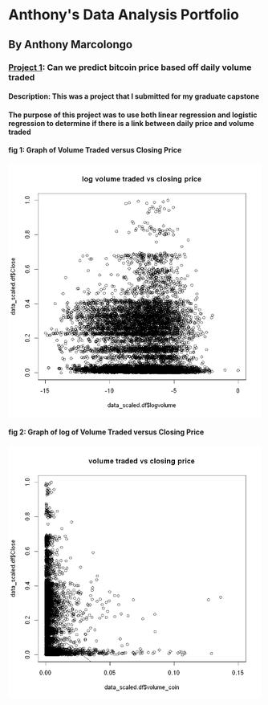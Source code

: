 # Anthony's Data Analysis Portfolio
## By Anthony Marcolongo

### [Project 1](https://github.com/amarcolongo/Capstone): Can we predict bitcoin price based off daily volume traded
#### Description: This was a project that I submitted for my graduate capstone
#### The purpose of this project was to use both linear regression and logistic regression to determine if there is a link between daily price and volume traded

#### fig 1: Graph of Volume Traded versus Closing Price
![Log of Volume Traded vs Closing Price](log%20volume%20traded%20vs%20closing%20price.png)

#### fig 2: Graph of log of Volume Traded versus Closing Price
![volume traded vs closing price.png](volume%20traded%20vs%20closing%20price.png)
